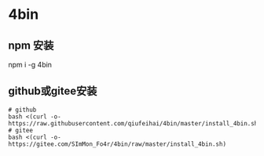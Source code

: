 # 4bin

npm 安装
-----------------
npm i -g 4bin


github或gitee安装
------------------------
```
# github
bash <(curl -o- https://raw.githubusercontent.com/qiufeihai/4bin/master/install_4bin.sh)
# gitee
bash <(curl -o- https://gitee.com/SImMon_Fo4r/4bin/raw/master/install_4bin.sh)
```